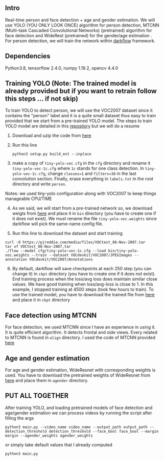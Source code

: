 ## Intro

Real-time person and face detection + age and gender estimation. We will use YOLO (YOU ONLY LOOK ONCE) algorithm for person detection, MTCNN (Multi-task Cascaded Convolutional Networks) (pretrained) algorithm for face detection and WideRest (pretrained) for the gender/age estimation .
For person detection, we will train the network within [darkflow](https://github.com/thtrieu/darkflow) framework.



## Dependencies

Python3.8, tensorflow 2.4.0, numpy 1.19.2, opencv 4.4.0


## Training YOLO (Note: The trained model is already provided but if you want to retrain follow this steps ... if not skip)
To train YOLO to detect person, we will use the VOC2007 dataset since it contains the "person" label and it is a quite small dataset thus easy to train provided that we start from a pre-trained YOLO model. The steps to train YOLO model are detailed in this [repository](https://github.com/thtrieu/darkflow) but we will do a resume

1. Download and uzip the code from [here](https://github.com/thtrieu/darkflow)

2. Run this line
   ```
   python3 setup.py build_ext --inplace
   ```
3. make a copy of `tiny-yolo-voc.cfg` in the `cfg` directory and rename it `tiny-yolo-voc-1c.cfg` where `1c` stands for one class detection. In `tiny-yolo-voc-1c.cfg`, change `classes=1` and `filters=30` in the last convolution section. Finally, erase everything in `labels.txt` in the root directory and write `person`.

Notes: we used tiny-yolo configuration along with VOC2007 to keep things manageable CPU/TIME

4. As we said, we will start from a pre-trained network so, we download weigts from [here](https://pjreddie.com/darknet/yolov2/) and place it in `bin` directory (you have to create one if it does not exist). We must rename the file `tiny-yolo-voc.weights` since darkflow will pick the same-name config file.

5. Run this line to download the dataset and start training
```
curl -O https://pjreddie.com/media/files/VOCtest_06-Nov-2007.tar
tar xf VOCtest_06-Nov-2007.tar
./flow --model cfg/tiny-yolo-voc-1c.cfg --load bin/tiny-yolo-voc.weights --train --dataset VOCdevkit/VOC2007/JPEGImages --annotation VOCdevkit/VOC2007/Annotations 
```

6. By default, darkflow will save checkpoints at each 250 step (you can change it) in `ckpt` directory (you have to create one if it does not exist). End training process when the loss/avg loss does maintain similar close values. We have good training when loss/avg-loss is close to 1. In this example, I stopped training at 4500 steps (took few hours to train). 
To use the trained model, you have to download the trained file from [here](https://drive.google.com/file/d/17ZILb6RwRSdfTpt9zoTmH9mvsx5u8jls/view?usp=sharing) and place it in `ckpt` directory


## Face detection using MTCNN
For face detection, we used MTCNN since I have an experience in using it. It is quite efficient algorithm. It detects frontal and side views. Every related to MTCNN is found in `align` directory. I used the code of MTCNN provided [here](https://github.com/Linzaer/Face-Track-Detect-Extract)


## Age and gender estimation
For age and gender estimation, WideResnet with corresponding weights is used. You have to download the pretrained weights of WideResnet from [here](https://drive.google.com/file/d/10ZRgOYNxIR3qcXmFQo09A6z-oOOKmkJ3/view?usp=sharing) and place them in `agender` directory. 


## PUT ALL TOGETHER
After training YOLO, and loading pretrained models of face detection and age/gender estimation we can process videos by running the script after filling the args
```
python3 main.py --video_name video_name --output_path output_path --detection_threshold detection_threshold --face_bool face_bool --margin margin --agender_weights agender_weights
```
or simply take default values that I already computed

```
python3 main.py
```






